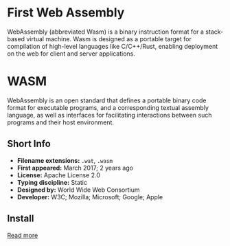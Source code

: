 # First Web Assembly

WebAssembly (abbreviated Wasm) is a binary instruction format for a stack-based virtual machine. Wasm is designed as a portable target for compilation of high-level languages like C/C++/Rust, enabling deployment on the web for client and server applications.

# WASM

WebAssembly is an open standard that defines a portable binary code format for executable programs, and a corresponding textual assembly language, as well as interfaces for facilitating interactions between such programs and their host environment.


## Short Info

- **Filename extensions:** `.wat`, `.wasm`
- **First appeared:** March 2017; 2 years ago
- **License:** Apache License 2.0
- **Typing discipline:** Static
- **Designed by:** World Wide Web Consortium
- **Developer:** W3C; Mozilla; Microsoft; Google; Apple

## Install

[Read more](https://webassembly.org/getting-started/developers-guide/)
